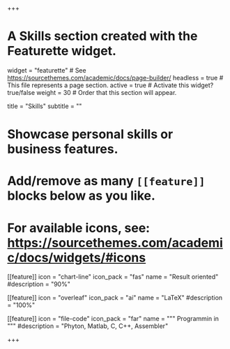 +++
# A Skills section created with the Featurette widget.
widget = "featurette"  # See https://sourcethemes.com/academic/docs/page-builder/
headless = true  # This file represents a page section.
active = true  # Activate this widget? true/false
weight = 30  # Order that this section will appear.

title = "Skills"
subtitle = ""

# Showcase personal skills or business features.
# 
# Add/remove as many `[[feature]]` blocks below as you like.
# 
# For available icons, see: https://sourcethemes.com/academic/docs/widgets/#icons

[[feature]]
  icon = "chart-line"
  icon_pack = "fas"
  name = "Result oriented"
  #description = "90%"
  
[[feature]]
  icon = "overleaf"
  icon_pack = "ai"
  name = "LaTeX"
  #description = "100%"  
  
[[feature]]
  icon = "file-code"
  icon_pack = "far"
  name = """
  Programmin in
  """
  #description = "Phyton, Matlab, C, C++, Assembler"

+++
